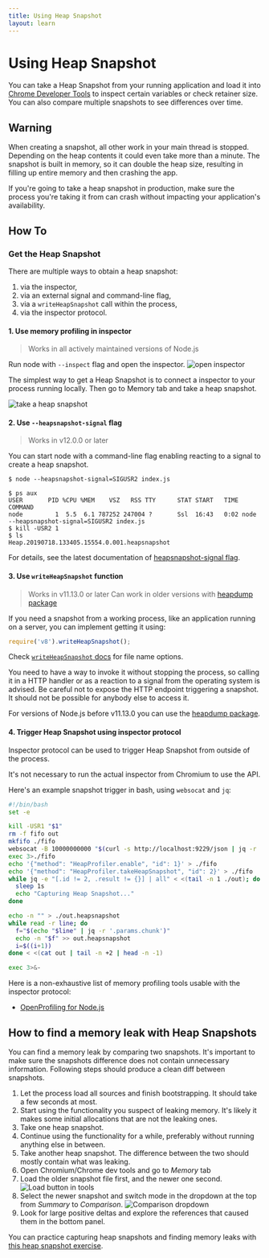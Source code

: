 ```yaml
---
title: Using Heap Snapshot
layout: learn
---
```


# Using Heap Snapshot

You can take a Heap Snapshot from your running application and load it into
[Chrome Developer Tools][] to inspect certain variables or check retainer size.
You can also compare multiple snapshots to see differences over time.

## Warning

When creating a snapshot, all other work in your main thread is stopped.
Depending on the heap contents it could even take more than a minute.
The snapshot is built in memory, so it can double the heap size, resulting
in filling up entire memory and then crashing the app.

If you're going to take a heap snapshot in production, make sure the process
you're taking it from can crash without impacting your application's
availability.

## How To

### Get the Heap Snapshot

There are multiple ways to obtain a heap snapshot:

1. via the inspector,
2. via an external signal and command-line flag,
3. via a `writeHeapSnapshot` call within the process,
4. via the inspector protocol.

#### 1. Use memory profiling in inspector

> Works in all actively maintained versions of Node.js

Run node with `--inspect` flag and open the inspector.
![open inspector][open inspector image]

The simplest way to get a Heap Snapshot is to connect a inspector to your
process running locally. Then go to Memory tab and take a heap snapshot.

![take a heap snapshot][take a heap snapshot image]

#### 2. Use `--heapsnapshot-signal` flag

> Works in v12.0.0 or later

You can start node with a command-line flag enabling reacting to a signal to
create a heap snapshot.

```
$ node --heapsnapshot-signal=SIGUSR2 index.js
```

```
$ ps aux
USER       PID %CPU %MEM    VSZ   RSS TTY      STAT START   TIME COMMAND
node         1  5.5  6.1 787252 247004 ?       Ssl  16:43   0:02 node --heapsnapshot-signal=SIGUSR2 index.js
$ kill -USR2 1
$ ls
Heap.20190718.133405.15554.0.001.heapsnapshot
```

For details, see the latest documentation of [heapsnapshot-signal flag][].

#### 3. Use `writeHeapSnapshot` function

> Works in v11.13.0 or later
> Can work in older versions with [heapdump package][]

If you need a snapshot from a working process, like an application running on a
server, you can implement getting it using:

```js
require('v8').writeHeapSnapshot();
```

Check [`writeHeapSnapshot` docs][] for file name options.

You need to have a way to invoke it without stopping the process, so calling it
in a HTTP handler or as a reaction to a signal from the operating system
is advised. Be careful not to expose the HTTP endpoint triggering a snapshot.
It should not be possible for anybody else to access it.

For versions of Node.js before v11.13.0 you can use the [heapdump package][].

#### 4. Trigger Heap Snapshot using inspector protocol

Inspector protocol can be used to trigger Heap Snapshot from outside of the
process.

It's not necessary to run the actual inspector from Chromium to use the API.

Here's an example snapshot trigger in bash, using `websocat` and `jq`:

```bash
#!/bin/bash
set -e

kill -USR1 "$1"
rm -f fifo out
mkfifo ./fifo
websocat -B 10000000000 "$(curl -s http://localhost:9229/json | jq -r '.[0].webSocketDebuggerUrl')" < ./fifo > ./out &
exec 3>./fifo
echo '{"method": "HeapProfiler.enable", "id": 1}' > ./fifo
echo '{"method": "HeapProfiler.takeHeapSnapshot", "id": 2}' > ./fifo
while jq -e "[.id != 2, .result != {}] | all" < <(tail -n 1 ./out); do
  sleep 1s
  echo "Capturing Heap Snapshot..."
done

echo -n "" > ./out.heapsnapshot
while read -r line; do
  f="$(echo "$line" | jq -r '.params.chunk')"
  echo -n "$f" >> out.heapsnapshot
  i=$((i+1))
done < <(cat out | tail -n +2 | head -n -1)

exec 3>&-
```

Here is a non-exhaustive list of memory profiling tools usable with the
inspector protocol:

- [OpenProfiling for Node.js][openprofiling]

## How to find a memory leak with Heap Snapshots

You can find a memory leak by comparing two snapshots. It's important to make
sure the snapshots difference does not contain unnecessary information.
Following steps should produce a clean diff between snapshots.

1. Let the process load all sources and finish bootstrapping. It should take a
   few seconds at most.
2. Start using the functionality you suspect of leaking memory. It's likely it
   makes some initial allocations that are not the leaking ones.
3. Take one heap snapshot.
4. Continue using the functionality for a while, preferably without running
   anything else in between.
5. Take another heap snapshot. The difference between the two should mostly
   contain what was leaking.
6. Open Chromium/Chrome dev tools and go to _Memory_ tab
7. Load the older snapshot file first, and the newer one second.
   ![Load button in tools][load button image]
8. Select the newer snapshot and switch mode in the dropdown at the top from
   _Summary_ to _Comparison_. ![Comparison dropdown][comparison image]
9. Look for large positive deltas and explore the references that caused
   them in the bottom panel.

You can practice capturing heap snapshots and finding memory leaks with [this
heap snapshot exercise][heapsnapshot exercise].

[open inspector image]: /static/images/docs/guides/diagnostics/tools.png
[take a heap snapshot image]: /static/images/docs/guides/diagnostics/snapshot.png
[heapsnapshot-signal flag]: https://nodejs.org/api/cli.html#--heapsnapshot-signalsignal
[heapdump package]: https://www.npmjs.com/package/heapdump
[`writeHeapSnapshot` docs]: https://nodejs.org/api/v8.html#v8_v8_writeheapsnapshot_filename
[openprofiling]: https://github.com/vmarchaud/openprofiling-node
[load button image]: /static/images/docs/guides/diagnostics/load-snapshot.png
[comparison image]: /static/images/docs/guides/diagnostics/compare.png
[heapsnapshot exercise]: https://github.com/naugtur/node-example-heapdump
[Chrome Developer Tools]: https://developer.chrome.com/docs/devtools/
